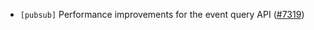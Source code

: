 - `[pubsub]` Performance improvements for the event query API
  ([\#7319](https://github.com/tendermint/tendermint/pull/7319))